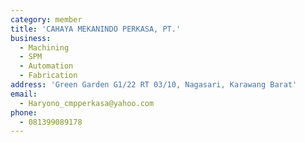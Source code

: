 ```yaml
---
category: member
title: 'CAHAYA MEKANINDO PERKASA, PT.'
business:
  - Machining
  - SPM
  - Automation
  - Fabrication
address: 'Green Garden G1/22 RT 03/10, Nagasari, Karawang Barat'
email:
  - Haryono_cmpperkasa@yahoo.com
phone:
  - 081399089178
---
```

